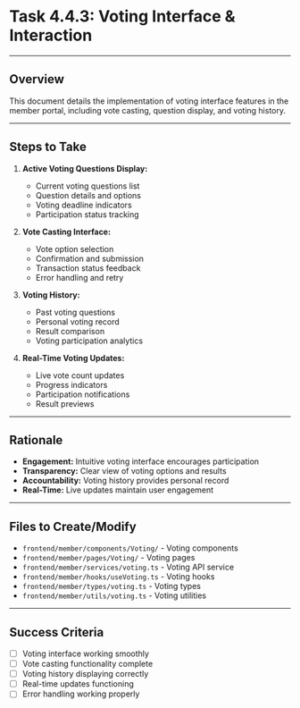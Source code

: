 # Task 4.4.3: Voting Interface & Interaction

---

## Overview
This document details the implementation of voting interface features in the member portal, including vote casting, question display, and voting history.

---

## Steps to Take
1. **Active Voting Questions Display:**
   - Current voting questions list
   - Question details and options
   - Voting deadline indicators
   - Participation status tracking

2. **Vote Casting Interface:**
   - Vote option selection
   - Confirmation and submission
   - Transaction status feedback
   - Error handling and retry

3. **Voting History:**
   - Past voting questions
   - Personal voting record
   - Result comparison
   - Voting participation analytics

4. **Real-Time Voting Updates:**
   - Live vote count updates
   - Progress indicators
   - Participation notifications
   - Result previews

---

## Rationale
- **Engagement:** Intuitive voting interface encourages participation
- **Transparency:** Clear view of voting options and results
- **Accountability:** Voting history provides personal record
- **Real-Time:** Live updates maintain user engagement

---

## Files to Create/Modify
- `frontend/member/components/Voting/` - Voting components
- `frontend/member/pages/Voting/` - Voting pages
- `frontend/member/services/voting.ts` - Voting API service
- `frontend/member/hooks/useVoting.ts` - Voting hooks
- `frontend/member/types/voting.ts` - Voting types
- `frontend/member/utils/voting.ts` - Voting utilities

---

## Success Criteria
- [ ] Voting interface working smoothly
- [ ] Vote casting functionality complete
- [ ] Voting history displaying correctly
- [ ] Real-time updates functioning
- [ ] Error handling working properly 